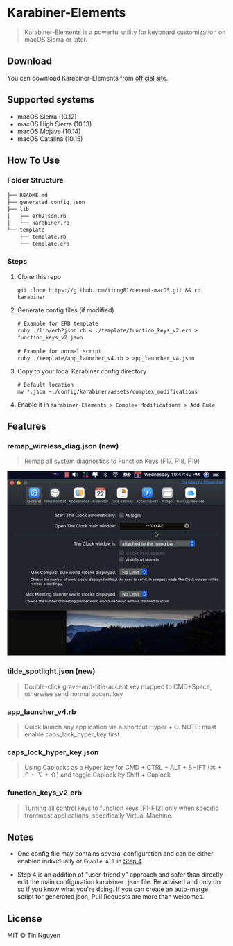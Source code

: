 # Karabiner-Elements

> Karabiner-Elements is a powerful utility for keyboard customization on macOS Sierra or later.

## Download

You can download Karabiner-Elements from [official site](https://karabiner-elements.pqrs.org/).

## Supported systems

- macOS Sierra (10.12)
- macOS High Sierra (10.13)
- macOS Mojave (10.14)
- macOS Catalina (10.15)

## How To Use

### Folder Structure

```shell
├── README.md
├── generated_config.json
├── lib
│   ├── erb2json.rb
│   └── karabiner.rb
└── template
    ├── template.rb
    └── template.erb
```

### Steps

1. Clone this repo
   
   ```shell
   git clone https://github.com/tinng81/decent-macOS.git && cd karabiner
   ```
2. Generate config files (if modified)
   
   ```shell
   # Example for ERB template
   ruby ./lib/erb2json.rb < ./template/function_keys_v2.erb > function_keys_v2.json
   
   # Example for normal script
   ruby ./template/app_launcher_v4.rb > app_launcher_v4.json
   ```
3. Copy to your local Karabiner config directory
   
   ```shell
   # Default location
   mv *.json ~./config/karabiner/assets/complex_modifications
   ```
4. Enable it in `Karabiner-Elements > Complex Modifications > Add Rule`

## Features

### remap_wireless_diag.json (new)

> Remap all system diagnostics to Function Keys (F17, F18, F19)

[![Remap all system diagnostics to Function Keys](../docs/assets/karabiner_remap_diagnostics.gif)](https://github.com/tinng81/decent-macOS/docs/karabiner_remap_diagnostics.gif)

### tilde_spotlight.json (new)

> Double-click grave-and-title-accent key mapped to CMD+Space, otherwise send normal accent key

### app_launcher_v4.rb

> Quick launch any application via a shortcut Hyper + O. NOTE: must enable caps_lock_hyper_key first

### caps_lock_hyper_key.json 

> Using Caplocks as a Hyper key for CMD + CTRL + ALT + SHIFT (⌘ + ⌃ + ⌥ + ⇧) and toggle Caplock by Shift + Caplock

### function_keys_v2.erb

> Turning all control keys to function keys [F1-F12] only when specific frontmost applications, specifically Virtual Machine.

## Notes

- One config file may contains several configuration and can be either enabled individually or `Enable All` in [Step 4](###Steps).

- Step 4 is an addition of "user-friendly" approach and safer than directly edit the main configuration `karabiner.json` file. Be advised and only do so if you know what you're doing. If you can create an auto-merge script for generated json, Pull Requests are more than welcomes.

## License

MIT © Tin Nguyen
